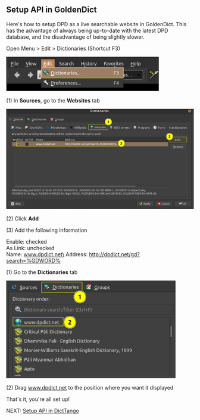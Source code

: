 ## Setup API in GoldenDict

Here's how to setup DPD as a live searchable website in GoldenDict. This has the advantage of always being up-to-date with the latest DPD database, and the disadvantage of being slightly slower. 

Open Menu > Edit > Dictionaries (Shortcut F3)

![open dictionaries](pics/www.dpdict.net/dpdict_api_gd_open_dictionaries.png)

(1) In **Sources**, go to the **Websites** tab

![add website](pics/www.dpdict.net/dpdict_api_gd_add_website.png)

(2) Click **Add**

(3) Add the following information

Enable: checked\
As Link: unchecked\
Name: www.dpdict.net\
Address: http://dpdict.net/gd?search=%GDWORD%

(1) Go to the **Dictionaries** tab

![reorder dictionaries](pics/www.dpdict.net/dpdict_api_gd_reorder_dictionaries.png)

(2) Drag www.dpdict.net to the position where you want it displayed

That's it, you're all set up!

NEXT: [Setup API in DictTango](dpdict_api_dt.md)